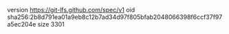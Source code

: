 version https://git-lfs.github.com/spec/v1
oid sha256:2b8d791ea01a9eb8c12b7ad34d97f805bfab2048066398f6ccf37f97a5ec204e
size 3301
